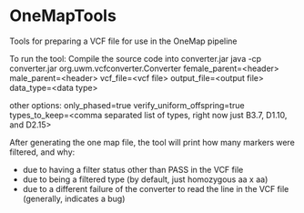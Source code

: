 # OneMapTools
Tools for preparing a VCF file for use in the OneMap pipeline

To run the tool:
Compile the source code into converter.jar
java -cp converter.jar org.uwm.vcfconverter.Converter female_parent=\<header\> male_parent=\<header\> vcf_file=\<vcf file\> output_file=\<output file\> data_type=\<data type\>

other options:
only_phased=true
verify_uniform_offspring=true
types_to_keep=\<comma separated list of types, right now just B3.7, D1.10, and D2.15\>

After generating the one map file, the tool will print how many markers were filtered, and why:
- due to having a filter status other than PASS in the VCF file
- due to being a filtered type (by default, just homozygous aa x aa)
- due to a different failure of the converter to read the line in the VCF file (generally, indicates a bug)
